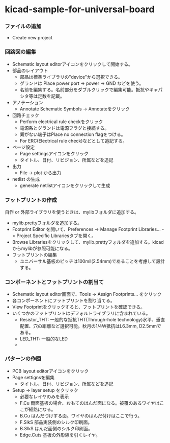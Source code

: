 # kicad-sample-for-universal-board

### ファイルの追加
- Create new project

### 回路図の編集
- Schematic layout editorアイコンをクリックして開始する。
- 部品のレイアウト
  - 部品は標準ライブラリの"device"から選択できる。
  - グランドは Place power port -> power -> GND などを使う。
  - 名前を編集する。名前部分をダブルクリックで編集可能。抵抗やキャパシタ等は定数を記載。
- アノテーション
  - Annotate Schematic Symbols -> Annotateをクリック
- 回路チェック
  - Perform electrical rule checkをクリック
  - 電源系とグランドは電源フラグと接続する。
  - 繋がない端子はPlace no connection flagをつける。
  - For ERC(Electrical rule check)などとして追記する。
- ページ設定
  - Page settingsアイコンをクリック
  - タイトル、日付、リビジョン、所属などを追記
- 出力
  - File -> plot から出力
- netlist の生成
  - generate netlistアイコンをクリックして生成

### フットプリントの作成
自作 or 外部ライブラリを使うときは、mylibフォルダに追加する。
- mylib.prettyフォルダを追加する。
- Footprint Editor を開いて、Preferences -> Manage Footprint Libraries... -> Project Specific Librariesタブを開く。
- Browse Librariesをクリックして、mylib.prettyフォルダを追加する。kicadからmylibが参照可能になる。
- フットプリントの編集
  - ユニバーサル基板のピッチは100mil(2.54mm)であることを考慮して設計する。

### コンポーネントとフットプリントの割当て
- Schematic layout editor画面で、Tools -> Assign Footprints... をクリック
- 各コンポーネントにフットプリントを割り当てる。
- View Footprintをクリックすると、フットプリントを確認できる。
- いくつかのフットプリントはデフォルトライブラリに含まれている。
  - Resistor_THT: 一般的な抵抗THT(Through-hole technology)水平、垂直配置、穴の距離など選択可能。秋月の1/4W抵抗はL6.3mm, D2.5mmである。
  - LED_THT: 一般的なLED
  -

### パターンの作図
- PCB layout editorアイコンをクリック
- Page settignsを編集
  - タイトル、日付、リビジョン、所属などを追記
- Setup -> layer setup をクリック
  - 必要なレイヤのみを表示
  - F.Cu	両面基板の場合、おもてのはんだ面になる。被覆のあるワイヤはここが経路になる。
  - B.Cu	はんだづけする面。ワイヤのはんだ付けはここで行う。
  - F.SlkS	部品実装側のシルク印刷面。
  - B.SlkS	はんだ面側のシルク印刷面。
  - Edge.Cuts  基板の外形線を引くレイヤ。

